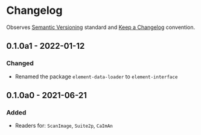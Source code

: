 # Changelog

Observes [Semantic Versioning](https://semver.org/spec/v2.0.0.html) standard and [Keep a Changelog](https://keepachangelog.com/en/1.0.0/) convention.

## 0.1.0a1 - 2022-01-12
### Changed
+ Renamed the package `element-data-loader` to `element-interface`

## 0.1.0a0 - 2021-06-21
### Added
+ Readers for: `ScanImage`, `Suite2p`, `CaImAn`